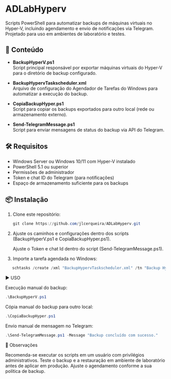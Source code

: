 # ADLabHyperv

Scripts PowerShell para automatizar backups de máquinas virtuais no Hyper-V, incluindo agendamento e envio de notificações via Telegram.  
Projetado para uso em ambientes de laboratório e testes.

## 📂 Conteúdo

- **BackupHyperV.ps1**  
  Script principal responsável por exportar máquinas virtuais do Hyper-V para o diretório de backup configurado.

- **BackupHypervTaskscheduler.xml**  
  Arquivo de configuração do Agendador de Tarefas do Windows para automatizar a execução do backup.

- **CopiaBackupHyper.ps1**  
  Script para copiar os backups exportados para outro local (rede ou armazenamento externo).

- **Send-TelegramMessage.ps1**  
  Script para enviar mensagens de status do backup via API do Telegram.

## 🛠️ Requisitos

- Windows Server ou Windows 10/11 com Hyper-V instalado
- PowerShell 5.1 ou superior
- Permissões de administrador
- Token e chat ID do Telegram (para notificações)
- Espaço de armazenamento suficiente para os backups

## 📦 Instalação

1. Clone este repositório:
   ```powershell
   git clone https://github.com/jlcerqueira/ADLabHyperv.git

2. Ajuste os caminhos e configurações dentro dos scripts (BackupHyperV.ps1 e CopiaBackupHyper.ps1).

   Ajuste o Token e chat Id dentro do script (Send-TelegramMessage.ps1).


4. Importe a tarefa agendada no Windows:  
```powershell 
   schtasks /create /xml "BackupHypervTaskscheduler.xml" /tn "Backup Hyper-V"
```
▶️ USO

 Execução manual do backup:
 ```powershell 
.\BackupHyperV.ps1
 ```
 Cópia manual do backup para outro local:
```powershell 
.\CopiaBackupHyper.ps1
 ```

Envio manual de mensagem no Telegram: 
  ```powershell
.\Send-TelegramMessage.ps1 -Message "Backup concluído com sucesso."
 ```


📌 Observações

Recomenda-se executar os scripts em um usuário com privilégios administrativos.
Teste o backup e a restauração em ambiente de laboratório antes de aplicar em produção.
Ajuste o agendamento conforme a sua política de backup.
   
